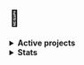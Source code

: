 # 👏

<details><summary><strong>Active projects</strong></summary>

- [.live](https://github.com/bossoq/.live)
- [ODD แ OUT](https://github.com/bossoq/odd-aer-out)
- [Siew Generator](https://github.com/bossoq/siew-generator)
- [toSalim](https://github.com/bossoq/toSalim)
- [Resume](https://github.com/bossoq/resume)
- [SimpleSveltekitTemplate](https://github.com/bossoq/simple-sveltekit-template)
- [MarketReturnsCalculator](https://github.com/bossoq/MarketStatisticsReact)
- [Tutoring School Website](https://github.com/bossoq/supapanya)
- [SniffsLiveTwitchBot](https://github.com/Ponny035/SniffsLiveTwitchBot)
- [SniffsLiveDiscordBot](https://github.com/bossoq/SniffsbotDiscord)
- [SniffsLiveWebfeed](https://github.com/bossoq/SniffsbotWebfeed)

</details>

<details><summary><strong>Stats</strong></summary>

## Stats

[![Stats](https://github-readme-stats.vercel.app/api?username=bossoq&count_private=true&show_icons=true&hide_border=true&custom_title=Stats&bg_color=00000000)](https://github.com/bossoq)

[![Languages](https://github-readme-stats.vercel.app/api/top-langs/?username=bossoq&layout=compact&langs_count=10&hide_border=true&custom_title=Languages&bg_color=00000000)](https://github.com/bossoq)

</details>
